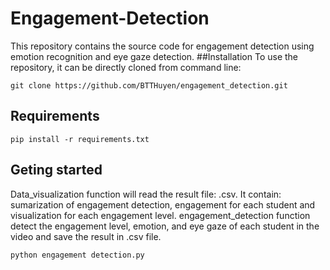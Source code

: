 # Engagement-Detection 
This repository contains the source code for engagement detection using emotion recognition and eye gaze detection.
##Installation
To use the repository, it can be directly cloned from command line:
```shell script
git clone https://github.com/BTTHuyen/engagement_detection.git
```
## Requirements
```shell script
pip install -r requirements.txt
```
## Geting started
Data_visualization function will read the result file: .csv. It contain: sumarization of engagement detection, engagement for each student and visualization for each engagement level.
engagement_detection function detect the engagement level, emotion, and eye gaze of each student in the video and save the result in .csv file.
```shell script
python engagement detection.py
```
